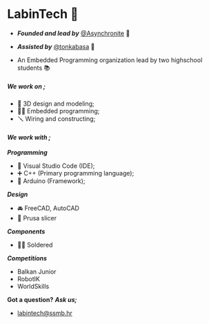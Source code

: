 # LabinTech 🤖

- ***Founded and lead by*** [@Asynchronite](https://github.com/Asynchronite) 🦩
- ***Assisted by*** [@tonkabasa](https://github.com/tonkabasa) 🤠

- An Embedded Programming organization lead by two highschool students 📚

##### ***We work on ;*** 
- 📏 3D design and modeling;
- 🧑‍💻 Embedded programming;
- 🪛 Wiring and constructing;

#### ***We work with ;***
***Programming***
- 👀 Visual Studio Code (IDE);
- ➕ C++ (Primary programming language);
- 🧱 Arduino (Framework);
  
***Design***
- 🚘 FreeCAD, AutoCAD
- 🔪 Prusa slicer 

***Components***
- 👩‍🏭 Soldered

***Competitions***
- Balkan Junior
- RobotIK
- WorldSkills


**Got a question?** ***Ask us;***
- labintech@ssmb.hr 
